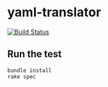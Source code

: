 # yaml-translator

[![Build Status](https://travis-ci.org/holyshared/yaml-translator.svg?branch=master)](https://travis-ci.org/holyshared/yaml-translator)

## Run the test

	bundle install
	rake spec


